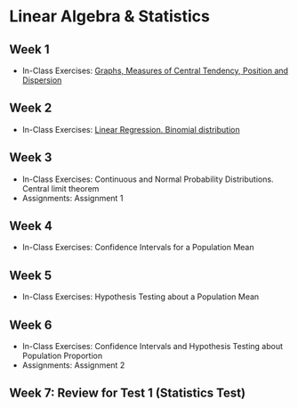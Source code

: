 # Linear Algebra & Statistics

## Week 1

- In-Class Exercises: [Graphs, Measures of Central Tendency, Position and Dispersion](module01)

## Week 2

- In-Class Exercises: [Linear Regression. Binomial distribution](module02)

## Week 3

- In-Class Exercises: Continuous and Normal Probability Distributions. Central limit theorem
- Assignments: Assignment 1

## Week 4

- In-Class Exercises: Confidence Intervals for a Population Mean

## Week 5

- In-Class Exercises: Hypothesis Testing about a Population Mean

## Week 6

- In-Class Exercises: Confidence Intervals and Hypothesis Testing about Population Proportion
- Assignments: Assignment 2

## Week 7: Review for Test 1 (Statistics Test)

